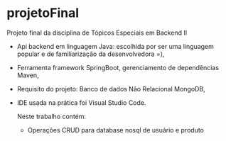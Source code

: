 # projetoFinal
Projeto final da disciplina de Tópicos Especiais em Backend II

 - Api backend em linguagem Java: escolhida por ser uma linguagem popular e de familiarização da desenvolvedora =),
 - Ferramenta framework SpringBoot, gerenciamento de dependências Maven, 
 - Requisito do projeto: Banco de dados Não Relacional MongoDB,
 - IDE usada na prática foi Visual Studio Code.

   Neste trabalho contém:
   - Operações CRUD para database nosql de usuário e produto


